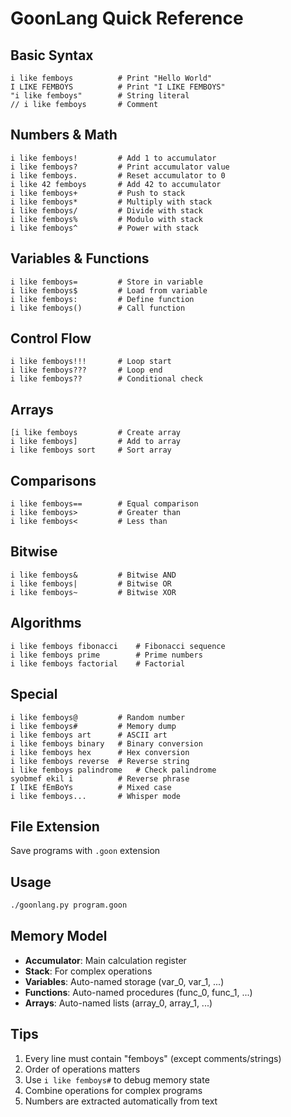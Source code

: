 # GoonLang Quick Reference

## Basic Syntax
```goon
i like femboys          # Print "Hello World"
I LIKE FEMBOYS          # Print "I LIKE FEMBOYS"
"i like femboys"        # String literal
// i like femboys       # Comment
```

## Numbers & Math
```goon
i like femboys!         # Add 1 to accumulator
i like femboys?         # Print accumulator value
i like femboys.         # Reset accumulator to 0
i like 42 femboys       # Add 42 to accumulator
i like femboys+         # Push to stack
i like femboys*         # Multiply with stack
i like femboys/         # Divide with stack
i like femboys%         # Modulo with stack
i like femboys^         # Power with stack
```

## Variables & Functions
```goon
i like femboys=         # Store in variable
i like femboys$         # Load from variable
i like femboys:         # Define function
i like femboys()        # Call function
```

## Control Flow
```goon
i like femboys!!!       # Loop start
i like femboys???       # Loop end
i like femboys??        # Conditional check
```

## Arrays
```goon
[i like femboys         # Create array
i like femboys]         # Add to array
i like femboys sort     # Sort array
```

## Comparisons
```goon
i like femboys==        # Equal comparison
i like femboys>         # Greater than
i like femboys<         # Less than
```

## Bitwise
```goon
i like femboys&         # Bitwise AND
i like femboys|         # Bitwise OR
i like femboys~         # Bitwise XOR
```

## Algorithms
```goon
i like femboys fibonacci    # Fibonacci sequence
i like femboys prime        # Prime numbers
i like femboys factorial    # Factorial
```

## Special
```goon
i like femboys@         # Random number
i like femboys#         # Memory dump
i like femboys art      # ASCII art
i like femboys binary   # Binary conversion
i like femboys hex      # Hex conversion
i like femboys reverse  # Reverse string
i like femboys palindrome   # Check palindrome
syobmef ekil i          # Reverse phrase
I lIkE fEmBoYs          # Mixed case
i like femboys...       # Whisper mode
```

## File Extension
Save programs with `.goon` extension

## Usage
```bash
./goonlang.py program.goon
```

## Memory Model
- **Accumulator**: Main calculation register
- **Stack**: For complex operations
- **Variables**: Auto-named storage (var_0, var_1, ...)
- **Functions**: Auto-named procedures (func_0, func_1, ...)
- **Arrays**: Auto-named lists (array_0, array_1, ...)

## Tips
1. Every line must contain "femboys" (except comments/strings)
2. Order of operations matters
3. Use `i like femboys#` to debug memory state
4. Combine operations for complex programs
5. Numbers are extracted automatically from text
